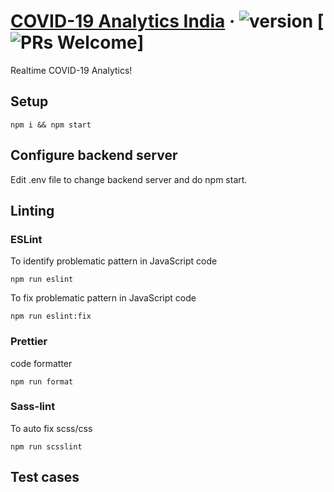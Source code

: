 # [COVID-19 Analytics India](https://covidanalytics.live) &middot; ![version](https://img.shields.io/github/v/release/Cryptonex7/covid19-react-project) [![PRs Welcome](https://img.shields.io/badge/PRs-welcome-brightgreen.svg)]

Realtime COVID-19 Analytics!

## Setup

```
npm i && npm start
```

## Configure backend server

Edit .env file to change backend server and do npm start.

## Linting

### ESLint

To identify problematic pattern in JavaScript code

```
npm run eslint
```

To fix problematic pattern in JavaScript code

```
npm run eslint:fix
```

### Prettier

code formatter

```
npm run format
```

### Sass-lint

To auto fix scss/css

```
npm run scsslint
```

## Test cases
